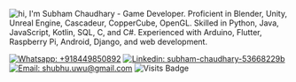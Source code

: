 ![hi, I'm Subham Chaudhary - Game Developer. Proficient in Blender, Unity, Unreal Engine, Cascadeur, CopperCube, OpenGL. Skilled in Python, Java, JavaScript, Kotlin, SQL, C, and C#. Experienced with Arduino, Flutter, Raspberry Pi, Android, Django, and web development.](https://imgur.com/uhNBZLf.gif)


[![Whatsapp: +918449850892](https://img.shields.io/badge/Hit_Me_On-Whatsapp-25D366?style=for-the-badge&logo=whatsapp&labelColor=black&link=https%3A%2F%2Fwa.link%2F18tf6f)](https://wa.link/18tf6f)
[![Linkedin: subham-chaudhary-53668229b](https://img.shields.io/badge/Connect_On-Linkedin-0A66C2?style=for-the-badge&logo=linkedin&labelColor=black&link=https%3A%2F%2Fwww.linkedin.com%2Fin%2Fsubham-chaudhary-53668229b%2F)](https://www.linkedin.com/in/subham-chaudhary-53668229b/)
[![Email: shubhu.uwu@gmail.com](https://img.shields.io/badge/Mail_me-gmail-EA4335?&style=for-the-badge&logo=gmail&labelColor=black&link=mailto%3Ashubhu.uwu%40gmail.com)](mailto:shubhu.uwu@gmail.com)
![Visits Badge](https://badges.pufler.dev/visits/Subham-chaudhary/Subham-chaudhary?style=for-the-badge&logo=awesomelists&labelColor=black)
